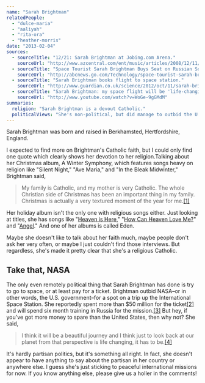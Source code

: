 ```yaml
---
name: "Sarah Brightman"
relatedPeople:
  - "dulce-maria"
  - "aaliyah"
  - "rita-ora"
  - "heather-morris"
date: "2013-02-04"
sources:
  - sourceTitle: "12/21: Sarah Brightman at Jobing.com Arena."
    sourceUrl: "http://www.azcentral.com/ent/music/articles/2008/12/11/20081211brightman.html"
  - sourceTitle: "Space Tourist Sarah Brightman Buys Seat on Russian Soyuz Spacecraft."
    sourceUrl: "http://abcnews.go.com/Technology/space-tourist-sarah-brightman-buys-seat-russian-soyuz/story?id=17384120"
  - sourceTitle: "Sarah Brightman books flight to space station."
    sourceUrl: "http://www.guardian.co.uk/science/2012/oct/11/sarah-brightman-space-station"
  - sourceTitle: "Sarah Brightman: my space flight will be 'life-changing.'"
    sourceUrl: "http://www.youtube.com/watch?v=WoGe-9gGMdM"
summaries:
  religion: "Sarah Brightman is a devout Catholic."
  politicalViews: "She's non-political, but did manage to outbid the U.S. government for a trip to the International Space Station."
---
```


Sarah Brightman was born and raised in Berkhamsted, Hertfordshire, England.

I expected to find more on Brightman's Catholic faith, but I could only find one quote which clearly shows her devotion to her religion.Talking about her Christmas album, A Winter Symphony, which features songs heavy on religion like "Silent Night," "Ave Maria," and "In the Bleak Midwinter," Brightman said,

>My family is Catholic, and my mother is very Catholic. The whole Christian side of Christmas has been an important thing in my family. Christmas is actually a very textured moment of the year for me.<a class="source-citation" href="#http%3A%2F%2Fwww.azcentral.com%2Fent%2Fmusic%2Farticles%2F2008%2F12%2F11%2F20081211brightman.html" title="12/21: Sarah Brightman at Jobing.com Arena.">[1]</a>

Her holiday album isn't the only one with religious songs either. Just looking at titles, she has songs like "[Heaven is Here](http://www.sing365.com/music/lyric.nsf/Heaven-is-Here-lyrics-Sarah-Brightman/4D09B0DD28B61E954825696100133C58)," "[How Can Heaven Love Me?](http://www.metrolyrics.com/how-can-heaven-love-me-lyrics-sarah-brightman.html)" and "[Angel](http://www.lyricsreg.com/lyrics/sarah+brightman/Angel/)." And one of her albums is called Eden.

Maybe she doesn't like to talk about her faith much, maybe people don't ask her very often, or maybe I just couldn't find those interviews. But regardless, she's made it pretty clear that she's a religious Catholic.


## Take that, NASA

The only even remotely political thing that Sarah Brightman has done is try to go to space, or at least pay for a ticket. Brightman outbid NASA–or in other words, the U.S. government–for a spot on a trip up the International Space Station. She reportedly spent more than $50 million for the ticket<a class="source-citation" href="#http%3A%2F%2Fabcnews.go.com%2FTechnology%2Fspace-tourist-sarah-brightman-buys-seat-russian-soyuz%2Fstory%3Fid%3D17384120" title="Space Tourist Sarah Brightman Buys Seat on Russian Soyuz Spacecraft.">[2]</a> and will spend six month training in Russia for the mission.<a class="source-citation" href="#http%3A%2F%2Fwww.guardian.co.uk%2Fscience%2F2012%2Foct%2F11%2Fsarah-brightman-space-station" title="Sarah Brightman books flight to space station.">[3]</a> But hey, if you've got more money to spare than the United States, then why not? She said,

>I think it will be a beautiful journey and I think just to look back at our planet from that perspective is life changing, it has to be.<a class="source-citation" href="#http%3A%2F%2Fwww.youtube.com%2Fwatch%3Fv%3DWoGe-9gGMdM" title="Sarah Brightman: my space flight will be &apos;life-changing.&apos;">[4]</a>

It's hardly partisan politics, but it's something all right. In fact, she doesn't appear to have anything to say about the partisan in her country or anywhere else. I guess she's just sticking to peaceful international missions for now. If you know anything else, please give us a holler in the comments!